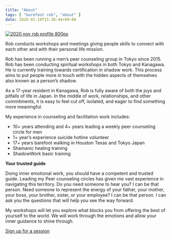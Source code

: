 ```yaml
---
title: "About"
tags: [ "barefoot rob", "about" ]
date: 2020-02-10T15:38:44+09:00
---
```


[![2020 nov rob profile 800px](//b.robnugen.com/rob/portraits/thumbs/2020_nov_rob_profile_800px.png)](//b.robnugen.com/rob/portraits/2020_nov_rob_profile_800px.png)

Rob conducts workshops and meetings giving people skills to connect with each other and with their personal life mission.

Rob has been running a men’s peer counseling group in Tokyo since 2015. Rob has been conducting spiritual workshops in both Tokyo and Kanagawa. He is currently training towards certification in shadow work. This process aims to put people more in touch with the hidden aspects of themselves also known as a person’s shadow.

As a 17-year resident in Kanagawa, Rob is fully aware of both the joys and pitfalls of life in Japan. In the middle of work, relationships, and other commitments, it is easy to feel cut off, isolated, and eager to find something more meaningful.

My experience in counseling and facilitation work includes:

* 10+ years attending and 4+ years leading a weekly peer counseling circle for men
* 1+ year’s experience suicide hotline volunteer
* 17+ years barefoot walking in Houston Texas and Tokyo Japan
* Shamanic healing training
* ShadowWork basic training

**Your trusted guide**

Doing inner emotional work, you should have a competent and trusted guide. Leading my Peer counseling circles has given me vast experience in navigating this territory.  Do you need someone to hear you?  I can be that person.  Need someone to represent the energy of your father, your mother, your boss, your brother, sister, or your employee?  I can be that person. I can ask you the questions that will help you see the way forward.

My workshops will let you explore what blocks you from offering the best of yourself to the world. We will work through the emotions and allow your inner guidance to shine through.  

[Sign up for a session](/contact)
